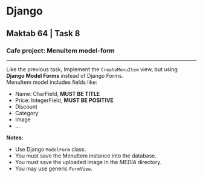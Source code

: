 # Django
## Maktab 64 | Task 8
### Cafe project: MenuItem model-form

----
Like the previous task, Implement the `CreateMenuItem` view, but using **Django Model Forms** instead of Django Forms.  
MenuItem model includes fields like:
- Name: CharField, **MUST BE TITLE** 
- Price: IntegerField, **MUST BE POSITIVE**
- Discount
- Category
- Image
- ...

**Notes:**
- Use Django `ModelForm` class.
- You must save the MenuItem instance into the database.
- You must save the uploaded image in the _MEDIA_ directory.
- You may use generic `FormView`.

